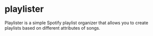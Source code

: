 # playlister
Playlister is a simple Spotify playlist organizer that allows you to create playlists based on different attributes of songs.
